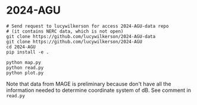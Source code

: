 # 2024-AGU

```
# Send request to lucywilkerson for access 2024-AGU-data repo
# (it contains NERC data, which is not open)
git clone https://github.com/lucywilkerson/2024-AGU-data
git clone https://github.com/lucywilkerson/2024-AGU
cd 2024-AGU
pip install -e .

python map.py
python read.py
python plot.py
```

Note that data from MAGE is preliminary because don't have all the information needed to determine coordinate system of dB. See comment in `read.py`

